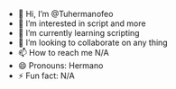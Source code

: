 - 👋 Hi, I’m @Tuhermanofeo
- 👀 I’m interested in script and more
- 🌱 I’m currently learning scripting
- 💞️ I’m looking to collaborate on any thing
- 📫 How to reach me N/A
- 😄 Pronouns: Hermano
- ⚡ Fun fact: N/A

<!---
Tuhermanofeo/Tuhermanofeo is a ✨ special ✨ repository because its `README.md` (this file) appears on your GitHub profile.
You can click the Preview link to take a look at your changes.
--->
